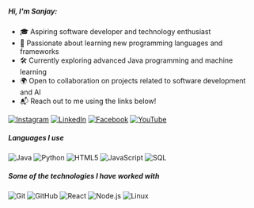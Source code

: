 

##### Hi, I'm Sanjay:

- 🎓 Aspiring software developer and technology enthusiast
- 🧠 Passionate about learning new programming languages and frameworks
- 🛠️ Currently exploring advanced Java programming and machine learning
- 🌍 Open to collaboration on projects related to software development and AI
- 📬 Reach out to me using the links below!

[![Instagram](https://img.shields.io/badge/-INSTAGRAM-E4405F?style=for-the-badge&logo=instagram&logoColor=white)](https://www.instagram.com/sanjay_2705/profilecard/?igsh=MTNxNW5sYTN0aHljOA==)
[![LinkedIn](https://img.shields.io/badge/-LINKEDIN-0077B5?style=for-the-badge&logo=linkedin&logoColor=white)](https://www.linkedin.com/in/h-m-sanjay-6928a92a6?utm_source=share&utm_campaign=share_via&utm_content=profile&utm_medium=android_app)
[![Facebook](https://img.shields.io/badge/-FACEBOOK-1877F2?style=for-the-badge&logo=facebook&logoColor=white)](https://www.facebook.com/share/1BHyWPmizk/)
[![YouTube](https://img.shields.io/badge/-YOUTUBE-FF0000?style=for-the-badge&logo=youtube&logoColor=white)](https://youtube.com/@sanjay-sj1kv?si=xal3MJXBMYXzqBYN)

##### Languages I use

![Java](https://img.shields.io/badge/-Java-000000?style=flat&logo=java)
![Python](https://img.shields.io/badge/-Python-000000?style=flat&logo=python)
![HTML5](https://img.shields.io/badge/-HTML5-000000?style=flat&logo=html5)
![JavaScript](https://img.shields.io/badge/-JavaScript-000000?style=flat&logo=javascript)
![SQL](https://img.shields.io/badge/-SQL-000000?style=flat&logo=postgresql)

##### Some of the technologies I have worked with

![Git](https://img.shields.io/badge/-Git-222222?style=flat&logo=git&logoColor=F05032)
![GitHub](https://img.shields.io/badge/-GitHub-222222?style=flat&logo=github&logoColor=181717)
![React](https://img.shields.io/badge/-React-222222?style=flat&logo=React&logoColor=61DAFB)
![Node.js](https://img.shields.io/badge/-Node.js-222222?style=flat&logo=node.js&logoColor=339933)
![Linux](https://img.shields.io/badge/-Linux-222222?style=flat&logo=linux&logoColor=FCC624)
